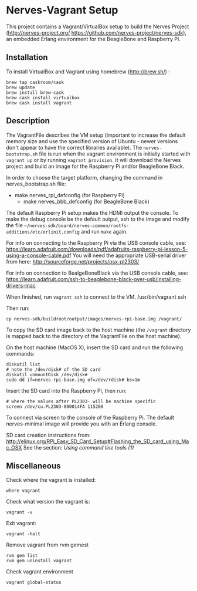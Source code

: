 # Nerves-Vagrant Setup

This project contains a Vagrant/VirtualBox setup to build the Nerves Project (http://nerves-project.org/ https://github.com/nerves-project/nerves-sdk), 
an embedded Erlang environment for the BeagleBone and Raspberry Pi.

## Installation

To install VirtualBox and Vagrant using homebrew (http://brew.sh/) :
```
brew tap caskroom/cask
brew update
brew install brew-cask
brew cask install virtualbox
brew cask install vagrant
```

## Description

The VagrantFile describes the VM setup (important to increase the default memory size and use the specified version
of Ubuntu - newer versions don't appear to have the correct libraries available). The `nerves-bootstrap.sh` file is
run when the vagrant environment is initially started with `vagrant up` or by running `vagrant provision`. It will
download the Nerves project and build an image for the Raspberry Pi and/or BeagleBone Black.

In order to choose the target platform, changing the command in nerves_bootstrap.sh file:
  - make nerves_rpi_defconfig (for Raspberry Pi)
	- make nerves_bbb_defconfig (for BeagleBone Black)

The default Raspberry Pi setup makes the HDMI output the console. To make the debug console be the default output, 
ssh to the image and modify the file `~/nerves-sdk/board/nerves-common/rootfs-additions/etc/erlinit.config` and run `make` again.

For info on connecting to the Raspberry Pi via the USB console cable, see: https://learn.adafruit.com/downloads/pdf/adafruits-raspberry-pi-lesson-5-using-a-console-cable.pdf
You will need the appropriate USB-serial driver from here: http://sourceforge.net/projects/osx-pl2303/

For info on connection to BealgeBoneBlack via the USB console cable, see:
https://learn.adafruit.com/ssh-to-beaglebone-black-over-usb/installing-drivers-mac

When finished, run `vagrant ssh` to connect to the VM. 
/usr/bin/vagrant ssh


Then run:
```
cp nerves-sdk/buildroot/output/images/nerves-rpi-base.img /vagrant/
```
To copy the SD card image back to the host machine (the `/vagrant` directory is mapped back to the directory of the
VagrantFile on the host machine).

On the host machine (MacOS X), insert the SD card and run the following commands:
```
diskutil list
# note the /dev/disk# of the SD card
diskutil unmountDisk /dev/disk#
sudo dd if=nerves-rpi-base.img of=/dev/rdisk# bs=1m
```

Insert the SD card into the Raspberry Pi, then run:
```
# where the values after PL2303- will be machine specific
screen /dev/cu.PL2303-000014FA 115200
```
To connect via screen to the console of the Raspberry Pi. The default nerves-minimal image will provide you with
an Erlang console.

SD card creation instructions from: http://elinux.org/RPi_Easy_SD_Card_Setup#Flashing_the_SD_card_using_Mac_OSX
See the section: _Using command line tools (1)_




## Miscellaneous
Check where the vagrant is installed:
```
where vagrant
```

Check what version the vagrant is:
```
vagrant -v
```

Exit vagrant:
```
vagrant -halt
```

Remove vagrant from rvm gemest
```
rvm gem list
rvm gem uninstall vagrant
```

Check vagrant environment
```
vagrant global-status
```
